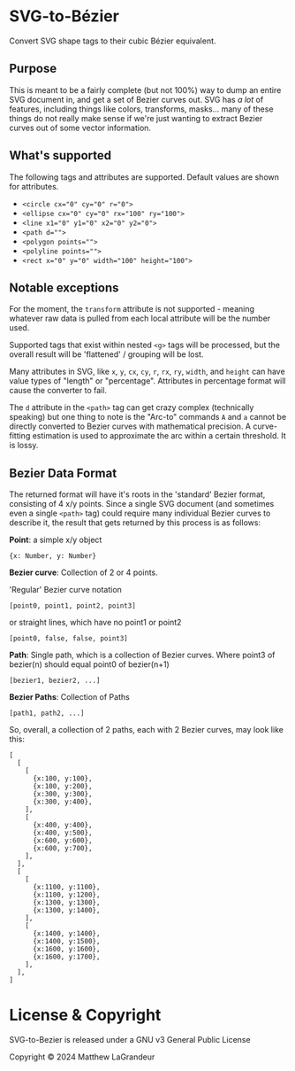 # SVG-to-Bézier

Convert SVG shape tags to their cubic Bézier equivalent.

## Purpose

This is meant to be a fairly complete (but not 100%) way to dump an entire
SVG document in, and get a set of Bezier curves out. SVG has _a lot_ of features,
including things like colors, transforms, masks... many of these things do not really
make sense if we're just wanting to extract Bezier curves out of some vector information.

## What's supported

The following tags and attributes are supported. Default values are shown for attributes.

- `<circle cx="0" cy="0" r="0">`
- `<ellipse cx="0" cy="0" rx="100" ry="100">`
- `<line x1="0" y1="0" x2="0" y2="0">`
- `<path d="">`
- `<polygon points="">`
- `<polyline points="">`
- `<rect x="0" y="0" width="100" height="100">`

## Notable exceptions

For the moment, the `transform` attribute is not supported - meaning whatever
raw data is pulled from each local attribute will be the number used.

Supported tags that exist within nested `<g>` tags will be processed, but the
overall result will be 'flattened' / grouping will be lost.

Many attributes in SVG, like `x`, `y`, `cx`, `cy`, `r`, `rx`, `ry`,
`width`, and `height` can have value types of "length" or "percentage". Attributes
in percentage format will cause the converter to fail.

The `d` attribute in the `<path>` tag can get crazy complex (technically speaking)
but one thing to note is the "Arc-to" commands `A` and `a` cannot be directly converted
to Bezier curves with mathematical precision. A curve-fitting estimation is used to
approximate the arc within a certain threshold. It is lossy.

## Bezier Data Format

The returned format will have it's roots in the 'standard' Bezier
format, consisting of 4 x/y points. Since a single SVG document
(and sometimes even a single `<path>` tag) could require many
individual Bezier curves to describe it, the result that gets
returned by this process is as follows:

**Point**: a simple x/y object

```
{x: Number, y: Number}
```

**Bezier curve**: Collection of 2 or 4 points.

'Regular' Bezier curve notation

```
[point0, point1, point2, point3]
```

or straight lines, which have no point1 or point2

```
[point0, false, false, point3]
```

**Path**: Single path, which is a collection of Bezier curves. Where point3 of bezier(n) should equal point0 of bezier(n+1)

```
[bezier1, bezier2, ...]
```

**Bezier Paths**: Collection of Paths

```
[path1, path2, ...]
```

So, overall, a collection of 2 paths, each with 2 Bezier curves, may look like this:

```
[
  [
    [
      {x:100, y:100},
      {x:100, y:200},
      {x:300, y:300},
      {x:300, y:400},
    ],
    [
      {x:400, y:400},
      {x:400, y:500},
      {x:600, y:600},
      {x:600, y:700},
    ],
  ],
  [
    [
      {x:1100, y:1100},
      {x:1100, y:1200},
      {x:1300, y:1300},
      {x:1300, y:1400},
    ],
    [
      {x:1400, y:1400},
      {x:1400, y:1500},
      {x:1600, y:1600},
      {x:1600, y:1700},
    ],
  ],
]
```

# License & Copyright

SVG-to-Bezier is released under a GNU v3 General Public License

Copyright © 2024 Matthew LaGrandeur
